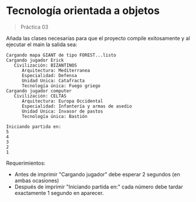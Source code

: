 # Tecnología orientada a objetos
> Práctica 03

Añada las clases necesarias para que el proyecto compile exitosamente y
al ejecutar el main la salida sea:


```
Cargando mapa GIANT de tipo FOREST...listo
Cargando jugador Erick
   Civilización: BIZANTINOS
      Arquitectura: Mediterranea
	  Especialidad: Defensa
	  Unidad Unica: Catafracta
	  Tecnología única: Fuego griego
Cargando jugador computer
   Civilización: CELTAS
      Arquitectura: Europa Occidental
	  Especialidad: Infantería y armas de asedio
	  Unidad Unica: Invasor de pastos
	  Tecnología única: Bastión

Iniciando partida en:
5
4 
3
2
1
```

Requerimientos:
- Antes de imprimir "Cargando jugador" debe esperar 2 segundos 
(en ambas ocasiones)
- Después de imprimir "Iniciando partida en:" cada número debe tardar 
exactamente 1 segundo en aparecer.
